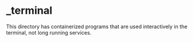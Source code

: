 # _terminal

This directory has containerized programs that are used interactively in the
terminal, not long running services.

